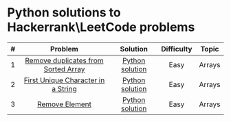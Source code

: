 # Python solutions to Hackerrank\LeetCode problems


|  #   |                               Problem                                | Solution | Difficulty |    Topic    |
|:----:|:--------------------------------------------------------------------:| :---: | :---: |:-----------:|
|  1   |                  [Remove duplicates from Sorted Array](https://leetcode.com/problems/remove-duplicates-from-sorted-array/) | [Python solution](python/arrays/RemoveDuplicates.py)                  | Easy |   Arrays    |
|   2   |   [First Unique Character in a String](https://leetcode.com/problems/first-unique-character-in-a-string/) |   [Python solution](python/arrays/first-unique-character-in-a-string.py)  |   Easy    |    Arrays  |
|   3   |   [Remove Element](https://leetcode.com/problems/remove-element/) |   [Python solution](python/arrays/remove-element.py)  |   Easy    |    Arrays  |